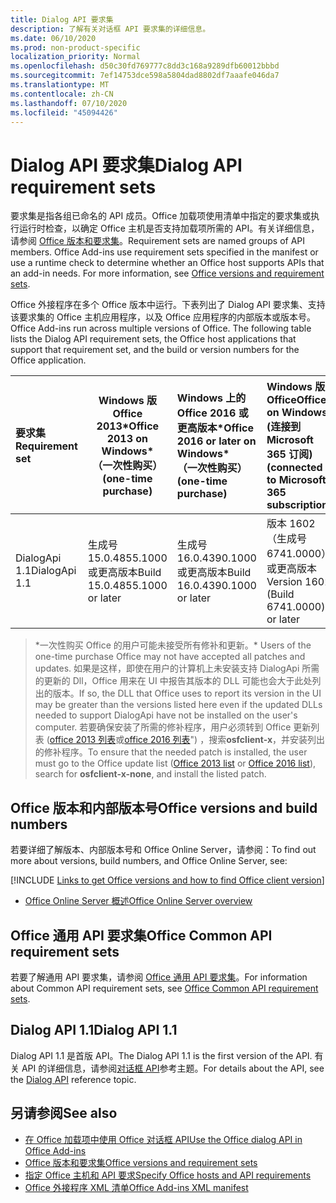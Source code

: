 ```yaml
---
title: Dialog API 要求集
description: 了解有关对话框 API 要求集的详细信息。
ms.date: 06/10/2020
ms.prod: non-product-specific
localization_priority: Normal
ms.openlocfilehash: d50c30fd769777c8dd3c168a9289dfb60012bbbd
ms.sourcegitcommit: 7ef14753dce598a5804dad8802df7aaafe046da7
ms.translationtype: MT
ms.contentlocale: zh-CN
ms.lasthandoff: 07/10/2020
ms.locfileid: "45094426"
---
```

# <a name="dialog-api-requirement-sets"></a><span data-ttu-id="47896-103">Dialog API 要求集</span><span class="sxs-lookup"><span data-stu-id="47896-103">Dialog API requirement sets</span></span>

<span data-ttu-id="47896-p101">要求集是指各组已命名的 API 成员。Office 加载项使用清单中指定的要求集或执行运行时检查，以确定 Office 主机是否支持加载项所需的 API。有关详细信息，请参阅 [Office 版本和要求集](../../develop/office-versions-and-requirement-sets.md)。</span><span class="sxs-lookup"><span data-stu-id="47896-p101">Requirement sets are named groups of API members. Office Add-ins use requirement sets specified in the manifest or use a runtime check to determine whether an Office host supports APIs that an add-in needs. For more information, see [Office versions and requirement sets](../../develop/office-versions-and-requirement-sets.md).</span></span>

<span data-ttu-id="47896-p102">Office 外接程序在多个 Office 版本中运行。下表列出了 Dialog API 要求集、支持该要求集的 Office 主机应用程序，以及 Office 应用程序的内部版本或版本号。</span><span class="sxs-lookup"><span data-stu-id="47896-p102">Office Add-ins run across multiple versions of Office. The following table lists the Dialog API requirement sets, the Office host applications that support that requirement set, and the build or version numbers for the Office application.</span></span>

|  <span data-ttu-id="47896-109">要求集</span><span class="sxs-lookup"><span data-stu-id="47896-109">Requirement set</span></span>  | <span data-ttu-id="47896-110">Windows 版 Office 2013\*</span><span class="sxs-lookup"><span data-stu-id="47896-110">Office 2013 on Windows\*</span></span><br><span data-ttu-id="47896-111">（一次性购买）</span><span class="sxs-lookup"><span data-stu-id="47896-111">(one-time purchase)</span></span> | <span data-ttu-id="47896-112">Windows 上的 Office 2016 或更高版本\*</span><span class="sxs-lookup"><span data-stu-id="47896-112">Office 2016 or later on Windows\*</span></span><br><span data-ttu-id="47896-113">（一次性购买）</span><span class="sxs-lookup"><span data-stu-id="47896-113">(one-time purchase)</span></span>   | <span data-ttu-id="47896-114">Windows 版 Office</span><span class="sxs-lookup"><span data-stu-id="47896-114">Office on Windows</span></span><br><span data-ttu-id="47896-115"> (连接到 Microsoft 365 订阅) </span><span class="sxs-lookup"><span data-stu-id="47896-115">(connected to Microsoft 365 subscription)</span></span> |  <span data-ttu-id="47896-116">iPad 版 Office</span><span class="sxs-lookup"><span data-stu-id="47896-116">Office on iPad</span></span><br><span data-ttu-id="47896-117"> (连接到 Microsoft 365 订阅) </span><span class="sxs-lookup"><span data-stu-id="47896-117">(connected to Microsoft 365 subscription)</span></span>  |  <span data-ttu-id="47896-118">Mac 版 Office</span><span class="sxs-lookup"><span data-stu-id="47896-118">Office on Mac</span></span><br><span data-ttu-id="47896-119"> (连接到 Microsoft 365 订阅) </span><span class="sxs-lookup"><span data-stu-id="47896-119">(connected to Microsoft 365 subscription)</span></span>  | <span data-ttu-id="47896-120">Office 网页版</span><span class="sxs-lookup"><span data-stu-id="47896-120">Office on the web</span></span>  |  <span data-ttu-id="47896-121">Office Online Server</span><span class="sxs-lookup"><span data-stu-id="47896-121">Office Online Server</span></span>  |
|:-----|-----|:-----|:-----|:-----|:-----|:-----|:-----|
| <span data-ttu-id="47896-122">DialogApi 1.1</span><span class="sxs-lookup"><span data-stu-id="47896-122">DialogApi 1.1</span></span>  | <span data-ttu-id="47896-123">生成号 15.0.4855.1000 或更高版本</span><span class="sxs-lookup"><span data-stu-id="47896-123">Build 15.0.4855.1000 or later</span></span> | <span data-ttu-id="47896-124">生成号 16.0.4390.1000 或更高版本</span><span class="sxs-lookup"><span data-stu-id="47896-124">Build 16.0.4390.1000 or later</span></span> | <span data-ttu-id="47896-125">版本 1602（生成号 6741.0000）或更高版本</span><span class="sxs-lookup"><span data-stu-id="47896-125">Version 1602 (Build 6741.0000) or later</span></span> | <span data-ttu-id="47896-126">1.22 或更高版本</span><span class="sxs-lookup"><span data-stu-id="47896-126">1.22 or later</span></span> | <span data-ttu-id="47896-127">15.20 或更高版本</span><span class="sxs-lookup"><span data-stu-id="47896-127">15.20 or later</span></span>| <span data-ttu-id="47896-128">2017 年 1 月</span><span class="sxs-lookup"><span data-stu-id="47896-128">January 2017</span></span> | <span data-ttu-id="47896-129">版本 1608（内部版本 7601.6800）或更高版本</span><span class="sxs-lookup"><span data-stu-id="47896-129">Version 1608 (Build 7601.6800) or later</span></span>|

><span data-ttu-id="47896-130">\*一次性购买 Office 的用户可能未接受所有修补和更新。</span><span class="sxs-lookup"><span data-stu-id="47896-130">\* Users of the one-time purchase Office may not have accepted all patches and updates.</span></span> <span data-ttu-id="47896-131">如果是这样，即使在用户的计算机上未安装支持 DialogApi 所需的更新的 Dll，Office 用来在 UI 中报告其版本的 DLL 可能也会大于此处列出的版本。</span><span class="sxs-lookup"><span data-stu-id="47896-131">If so, the DLL that Office uses to report its version in the UI may be greater than the versions listed here even if the updated DLLs needed to support DialogApi have not be installed on the user's computer.</span></span> <span data-ttu-id="47896-132">若要确保安装了所需的修补程序，用户必须转到 Office 更新列表 ([office 2013 列表](/officeupdates/msp-files-office-2013)或[office 2016 列表](/officeupdates/msp-files-office-2016)") ，搜索**osfclient-x**，并安装列出的修补程序。</span><span class="sxs-lookup"><span data-stu-id="47896-132">To ensure that the needed patch is installed, the user must go to the Office update list ([Office 2013 list](/officeupdates/msp-files-office-2013) or [Office 2016 list](/officeupdates/msp-files-office-2016)), search for **osfclient-x-none**, and install the listed patch.</span></span>

## <a name="office-versions-and-build-numbers"></a><span data-ttu-id="47896-133">Office 版本和内部版本号</span><span class="sxs-lookup"><span data-stu-id="47896-133">Office versions and build numbers</span></span>

<span data-ttu-id="47896-134">若要详细了解版本、内部版本号和 Office Online Server，请参阅：</span><span class="sxs-lookup"><span data-stu-id="47896-134">To find out more about versions, build numbers, and Office Online Server, see:</span></span>

[!INCLUDE [Links to get Office versions and how to find Office client version](../../includes/links-get-office-versions-builds.md)]
- [<span data-ttu-id="47896-135">Office Online Server 概述</span><span class="sxs-lookup"><span data-stu-id="47896-135">Office Online Server overview</span></span>](/officeonlineserver/office-online-server-overview)

## <a name="office-common-api-requirement-sets"></a><span data-ttu-id="47896-136">Office 通用 API 要求集</span><span class="sxs-lookup"><span data-stu-id="47896-136">Office Common API requirement sets</span></span>

<span data-ttu-id="47896-137">若要了解通用 API 要求集，请参阅 [Office 通用 API 要求集](office-add-in-requirement-sets.md)。</span><span class="sxs-lookup"><span data-stu-id="47896-137">For information about Common API requirement sets, see [Office Common API requirement sets](office-add-in-requirement-sets.md).</span></span>

## <a name="dialog-api-11"></a><span data-ttu-id="47896-138">Dialog API 1.1</span><span class="sxs-lookup"><span data-stu-id="47896-138">Dialog API 1.1</span></span>

<span data-ttu-id="47896-139">Dialog API 1.1 是首版 API。</span><span class="sxs-lookup"><span data-stu-id="47896-139">The Dialog API 1.1 is the first version of the API.</span></span> <span data-ttu-id="47896-140">有关 API 的详细信息，请参阅[对话框 API](/javascript/api/office/office.ui)参考主题。</span><span class="sxs-lookup"><span data-stu-id="47896-140">For details about the API, see the [Dialog API](/javascript/api/office/office.ui) reference topic.</span></span>

## <a name="see-also"></a><span data-ttu-id="47896-141">另请参阅</span><span class="sxs-lookup"><span data-stu-id="47896-141">See also</span></span>

- [<span data-ttu-id="47896-142">在 Office 加载项中使用 Office 对话框 API</span><span class="sxs-lookup"><span data-stu-id="47896-142">Use the Office dialog API in Office Add-ins</span></span>](../../develop/dialog-api-in-office-add-ins.md)
- [<span data-ttu-id="47896-143">Office 版本和要求集</span><span class="sxs-lookup"><span data-stu-id="47896-143">Office versions and requirement sets</span></span>](../../develop/office-versions-and-requirement-sets.md)
- [<span data-ttu-id="47896-144">指定 Office 主机和 API 要求</span><span class="sxs-lookup"><span data-stu-id="47896-144">Specify Office hosts and API requirements</span></span>](../../develop/specify-office-hosts-and-api-requirements.md)
- [<span data-ttu-id="47896-145">Office 外接程序 XML 清单</span><span class="sxs-lookup"><span data-stu-id="47896-145">Office Add-ins XML manifest</span></span>](../../develop/add-in-manifests.md)
